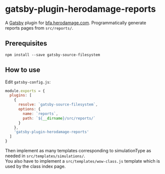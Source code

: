 # gatsby-plugin-herodamage-reports

A [Gatsby](https://github.com/gatsbyjs/gatsby) plugin for
[bfa.herodamage.com](https://github.com/herotc/bfa.herodamage.com).
Programmatically generate reports pages from `src/reports/`.

## Prerequisites

`npm install --save gatsby-source-filesystem`

## How to use

Edit `gatsby-config.js`:
```javascript
module.exports = {
  plugins: [
    {
      resolve: `gatsby-source-filesystem`,
      options: {
        name: `reports`,
        path: `${__dirname}/src/reports/`
      }
    },
    'gatsby-plugin-herodamage-reports'
  ]
}
```

Then implement as many templates corresponding to simulationType as needed in `src/templates/simulations/`.  
You also have to implement a `src/templates/wow-class.js` template which is used by the class index page.
